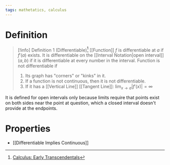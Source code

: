 ```yaml
---
tags: mathetatics, calculus
---
```


# Definition

> [!info] Definition 1 (Differentiable)[^1]
> [[Function]] $f$ is differentiable at $a$ if $f'(a)$ exists. It is differentiable on the [[Interval Notation|open interval]] $(a, b)$ if it is differentiable at every number in the interval.
> Function is not differentiable if 
> 1) Its graph has "corners" or "kinks" in it. 
> 2) If a function is not continuous, then it is not differentiable.
> 3) If it has a [[Vertical Line]] [[Tangent Line]]: $\lim_{x \rightarrow a} |f'(x)| = \infty$


It is defined for open intervals only because limits require that points exist on both sides near the point at question, which a closed interval doesn't provide at the endpoints.

# Properties
- [[Differentiable Implies Continuous]]

[^1]: [Calculus: Early Transcendentals](zotero://open-pdf/library/items/EEFDQ9Y5?page=187)